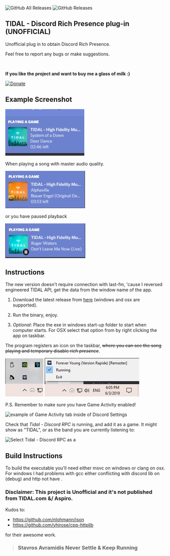 ![GitHub All Releases](https://img.shields.io/github/downloads/purpl3F0x/TIDAL-Discord-Rich-Presence-UNOFFICIAL/total?style=flat-square)
![GitHub Releases](https://img.shields.io/github/downloads/purpl3F0x/TIDAL-Discord-Rich-Presence-UNOFFICIAL/latest/total?style=flat-square)

## TIDAL - Discord Rich Presence plug-in  (UNOFFICIAL)


Unofficial plug in to obtain Discord Rich Presence.

Feel free to report any bugs or make suggestions.

<br>

**If you like the project and want to buy me a glass of milk :)**

[![Donate](https://www.paypalobjects.com/en_US/i/btn/btn_donate_LG.gif)](https://www.paypal.com/cgi-bin/webscr?cmd=_s-xclick&hosted_button_id=3XY7W2XHHUZF2&source=url)

## Example Screenshot

![alt text](./assets/screenshot.jpg)

When playing a song with master audio quality.

![alt text](./assets/highres.jpg)

or you have paused playback

![alt text](./assets/paused.jpg)



## Instructions
The new version doesn't require connection with last-fm, 'cause I reversed engineered TIDAL API,  get the data from the window name of the app.

1.  Download the latest release from [here](https://github.com/purpl3F0x/TIDAL-Discord-Rich-Presence-UNOFFICIAL/releases)
(windows and osx are supported).

2.  Run the binary, enjoy.

3.  *Optional*: Place the exe in windows start-up folder to start when computer starts. For OSX select that option from by right clicking the app on taskbar.


The program registers an icon on the taskbar, ~~where you can see the song playing and temporary disable *rich presence*~~.

![alt text](./assets/taskbar.jpg) ![alt text](./assets/taskbar_opened.png)

P.S. Remember to make sure you have Game Activity enabled!

![example of Game Activity tab inside of Discord Settings](https://user-images.githubusercontent.com/3516420/80171200-53356280-85af-11ea-8a51-66b3780250be.png)

Check that _Tidal - Discord RPC_ is running, and add it as a game. It might show as "TIDAL", or as the band you are currently listening to:

![Select Tidal - Discord RPC as a ](https://user-images.githubusercontent.com/12559216/149215040-98e81a25-7ba7-44c5-828b-74b44080d7ee.png)


## Build Instructions

To build the executable you'll need either msvc on windows or clang on osx. For windows I had problems with gcc either conflicting with discord lib on (debug) and http not have <mutex>.


### Disclaimer: This project is Unofficial and it's not published from TIDAL.com &/ Aspiro.

Kudos to:
+ https://github.com/nlohmann/json
+ https://github.com/yhirose/cpp-httplib

for their awesome work.



> ### Stavros Avramidis Never Settle & Keep Running
